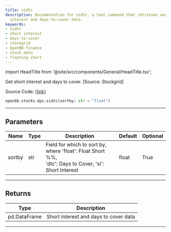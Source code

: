 ```yaml
---
title: sidtc
description: Documentation for sidtc, a tool command that retrieves and sorts short
  interest and days-to-cover data.
keywords:
- sidtc
- short interest
- days-to-cover
- stockgrid
- OpenBB-finance
- stock data
- floating short
---
```


import HeadTitle from '@site/src/components/General/HeadTitle.tsx';

<HeadTitle title="stocks.dps.sidtc - Reference | OpenBB SDK Docs" />

Get short interest and days to cover. [Source: Stockgrid]

Source Code: [[link](https://github.com/OpenBB-finance/OpenBBTerminal/tree/main/openbb_terminal/stocks/dark_pool_shorts/stockgrid_model.py#L76)]

```python
openbb.stocks.dps.sidtc(sortby: str = "float")
```

---

## Parameters

| Name | Type | Description | Default | Optional |
| ---- | ---- | ----------- | ------- | -------- |
| sortby | str | Field for which to sort by, where 'float': Float Short %%,<br/>'dtc': Days to Cover, 'si': Short Interest | float | True |


---

## Returns

| Type | Description |
| ---- | ----------- |
| pd.DataFrame | Short interest and days to cover data |
---
